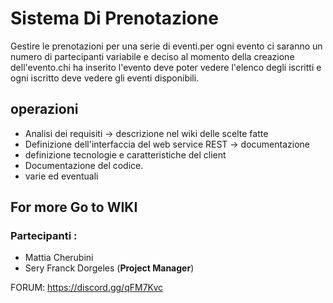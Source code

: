 # Sistema Di Prenotazione 

Gestire le prenotazioni per una serie di eventi.per ogni evento ci saranno un numero di partecipanti variabile e deciso al momento della creazione dell'evento.chi ha inserito l'evento deve poter vedere l'elenco degli iscritti e ogni iscritto deve vedere gli eventi disponibili.

## operazioni

* Analisi dei requisiti -> descrizione nel wiki delle scelte fatte
* Definizione dell'interfaccia del web service REST -> documentazione
* definizione tecnologie e caratteristiche del client
* Documentazione del codice.
* varie ed eventuali

## For more Go to WIKI
### Partecipanti : 
* Mattia Cherubini 
* Sery Franck Dorgeles (****Project Manager****)



FORUM: https://discord.gg/qFM7Kvc
